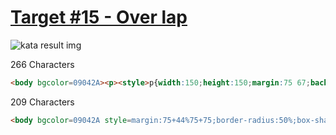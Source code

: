 # [Target #15 - Over lap](https://cssbattle.dev/play/15)

![kata result img](https://cssbattle.dev/targets/15.png)

266 Characters

```HTML
<body bgcolor=09042A><p><style>p{width:150;height:150;margin:75 67;background:#7B3F61;border-radius:50%;box-shadow:100px 0 0 0#E78481}p::after{content:'';position:absolute;width:78;height:78;margin:36 86;background:#09042A;border-radius:93% 0;transform:rotate(-45deg
```

209 Characters

```HTML
<body bgcolor=09042A style=margin:75+44%75+75;border-radius:50%;box-shadow:25vw+0#E78481,inset+25vw+0#7B3F61>
```
